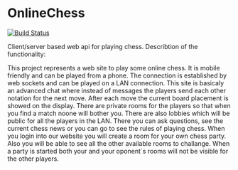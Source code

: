 # OnlineChess

[![Build Status](https://travis-ci.com/uchihanaruto9371/OnlineChess.svg?branch=feature%2Fsetting-ci)](https://travis-ci.com/uchihanaruto9371/OnlineChess)

Client/server based web api for playing chess. Describtion of the functionality:

This project represents a web site to play
some online chess. It is mobile friendly 
and can be played from a phone. The 
connection is established by web sockets 
and can be played on a LAN connection. 
This site is basicaly an advanced chat 
where instead of messages the players send 
each other notation for the next move. 
After each move the current board 
placement is showed on the display. There 
are private rooms for the players so that 
when you find a match noone will bother 
you. There are also lobbies which will be 
public for all the players in the LAN. 
There you can ask questions, see the 
current chess news or you can go to see 
the rules of playing chess. When you login 
into our website you will create a room 
for your own chess party. Also you will be 
able to see all the other available rooms 
to challange. When a party is started both 
your and your oponent`s rooms will not be 
visible for the other players.